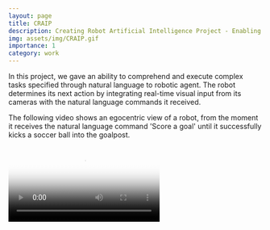 ```yaml
---
layout: page
title: CRAIP
description: Creating Robot Artificial Intelligence Project - Enabling robots to perform various tasks based on natural language instructions.
img: assets/img/CRAIP.gif
importance: 1
category: work
---
```


In this project, we gave an ability to comprehend and execute complex tasks specified through natural language to robotic agent. The robot determines its next action by integrating real-time visual input from its cameras with the natural language commands it received.

The following video shows an egocentric view of a robot, from the moment it receives the natural language command 'Score a goal' until it successfully kicks a soccer ball into the goalpost.

<div class="row justify-content-center my-4">
  <div class="col-lg-10">
    <video
      class="w-100 rounded shadow-sm"
      controls
      preload="metadata"
      poster="{{ '/assets/img/CRAIP_cropped-0001.png' | relative_url }}"
    >
      <source src="{{ '/assets/img/CRAIP_cropped.mp4' | relative_url }}" type="video/mp4" />
      브라우저가 MP4 재생을 지원하지 않는 경우입니다.
    </video>
  </div>
</div>

